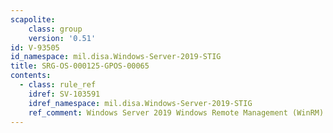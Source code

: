 ```yaml
---
scapolite:
    class: group
    version: '0.51'
id: V-93505
id_namespace: mil.disa.Windows-Server-2019-STIG
title: SRG-OS-000125-GPOS-00065
contents:
  - class: rule_ref
    idref: SV-103591
    idref_namespace: mil.disa.Windows-Server-2019-STIG
    ref_comment: Windows Server 2019 Windows Remote Management (WinRM) clien ...
---
```


